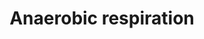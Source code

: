 ---
annotations:
- id: PW:0000002
  parent: classic metabolic pathway
  type: Pathway Ontology
  value: classic metabolic pathway
authors:
- J.Heckman
- MaintBot
- Mkutmon
- Egonw
- Ariutta
description: ''
last-edited: 2016-08-22
organisms:
- Saccharomyces cerevisiae
redirect_from:
- /index.php/Pathway:WP575
- /instance/WP575
- /instance/WP575_rr89136
revision: r89136
schema-jsonld:
- '@context': https://schema.org/
  '@id': https://wikipathways.github.io/pathways/WP575.html
  '@type': Dataset
  creator:
    '@type': Organization
    name: WikiPathways
  description: ''
  keywords:
  - D-lactate
  - FAD
  - FADH
  - FADH2
  - FMN
  - H+
  - H2
  - dihydroxy-acetone-phosphate
  - fumarate
  - glycerol-3-phosphate
  - glycerol-3-phosphate dehydrogenase
  - lactate
  - pyruvate
  - succinate
  - succinate dehydrogenase
  - ubiquinone (30)
  license: CC0
  name: Anaerobic respiration
seo: CreativeWork
title: Anaerobic respiration
wpid: WP575
---